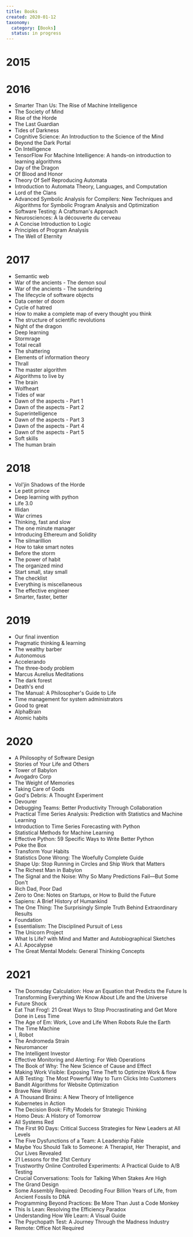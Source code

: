 ```yaml
---
title: Books
created: 2020-01-12
taxonomy:
  category: [Books]
  status: in progress
---
```


# 2015

# 2016
* Smarter Than Us: The Rise of Machine Intelligence
* The Society of Mind
* Rise of the Horde
* The Last Guardian
* Tides of Darkness
* Cognitive Science: An Introduction to the Science of the Mind
* Beyond the Dark Portal
* On Intelligence
* TensorFlow For Machine Intelligence: A hands-on introduction to learning algorithms
* Day of the Dragon
* Of Blood and Honor
* Theory Of Self Reproducing Automata
* Introduction to Automata Theory, Languages, and Computation
* Lord of the Clans
* Advanced Symbolic Analysis for Compilers: New Techniques and Algorithms for Symbolic Program Analysis and Optimization
* Software Testing: A Craftsman's Approach
* Neurosciences: À la découverte du cerveau
* A Concise Introduction to Logic
* Principles of Program Analysis
* The Well of Eternity

# 2017
* Semantic web
* War of the ancients - The demon soul
* War of the ancients - The sundering
* The lifecycle of software objects
* Data center of doom
* Cycle of hatred
* How to make a complete map of every thought you think
* The structure of scientific revolutions
* Night of the dragon
* Deep learning
* Stormrage
* Total recall
* The shattering
* Elements of information theory
* Thrall
* The master algorithm
* Algorithms to live by
* The brain
* Wolfheart
* Tides of war
* Dawn of the aspects - Part 1
* Dawn of the aspects - Part 2
* Superintelligence
* Dawn of the aspects - Part 3
* Dawn of the aspects - Part 4
* Dawn of the aspects - Part 5
* Soft skills
* The human brain

# 2018
* Vol'jin Shadows of the Horde
* Le petit prince
* Deep learning with python
* Life 3.0
* Illidan
* War crimes
* Thinking, fast and slow
* The one minute manager
* Introducing Ethereum and Solidity
* The silmarillion
* How to take smart notes
* Before the storm
* The power of habit
* The organized mind
* Start small, stay small
* The checklist
* Everything is miscellaneous
* The effective engineer
* Smarter, faster, better

# 2019
* Our final invention
* Pragmatic thinking & learning
* The wealthy barber
* Autonomous
* Accelerando
* The three-body problem
* Marcus Aurelius Meditations
* The dark forest
* Death's end
* The Manual: A Philosopher's Guide to Life
* Time management for system administrators
* Good to great
* AlphaBrain
* Atomic habits

# 2020
* A Philosophy of Software Design
* Stories of Your Life and Others
* Tower of Babylon
* Avogadro Corp
* The Weight of Memories
* Taking Care of Gods
* God's Debris: A Thought Experiment
* Devourer
* Debugging Teams: Better Productivity Through Collaboration
* Practical Time Series Analysis: Prediction with Statistics and Machine Learning
* Introduction to Time Series Forecasting with Python
* Statistical Methods for Machine Learning
* Effective Python: 59 Specific Ways to Write Better Python
* Poke the Box
* Transform Your Habits
* Statistics Done Wrong: The Woefully Complete Guide
* Shape Up: Stop Running in Circles and Ship Work that Matters
* The Richest Man in Babylon
* The Signal and the Noise: Why So Many Predictions Fail—But Some Don't
* Rich Dad, Poor Dad
* Zero to One: Notes on Startups, or How to Build the Future
* Sapiens: A Brief History of Humankind
* The One Thing: The Surprisingly Simple Truth Behind Extraordinary Results
* Foundation
* Essentialism: The Disciplined Pursuit of Less
* The Unicorn Project
* What Is Life? with Mind and Matter and Autobiographical Sketches
* A.I. Apocalypse
* The Great Mental Models: General Thinking Concepts

# 2021
* The Doomsday Calculation: How an Equation that Predicts the Future Is Transforming Everything We Know About Life and the Universe
* Future Shock
* Eat That Frog!: 21 Great Ways to Stop Procrastinating and Get More Done in Less Time
* The Age of Em: Work, Love and Life When Robots Rule the Earth
* The Time Machine
* I, Robot
* The Andromeda Strain
* Neuromancer
* The Intelligent Investor
* Effective Monitoring and Alerting: For Web Operations
* The Book of Why: The New Science of Cause and Effect
* Making Work Visible: Exposing Time Theft to Optimize Work & flow
* A/B Testing: The Most Powerful Way to Turn Clicks Into Customers
* Bandit Algorithms for Website Optimization
* Brave New World
* A Thousand Brains: A New Theory of Intelligence
* Kubernetes in Action
* The Decision Book: Fifty Models for Strategic Thinking
* Homo Deus: A History of Tomorrow
* All Systems Red
* The First 90 Days: Critical Success Strategies for New Leaders at All Levels
* The Five Dysfunctions of a Team: A Leadership Fable
* Maybe You Should Talk to Someone: A Therapist, Her Therapist, and Our Lives Revealed
* 21 Lessons for the 21st Century
* Trustworthy Online Controlled Experiments: A Practical Guide to A/B Testing
* Crucial Conversations: Tools for Talking When Stakes Are High
* The Grand Design
* Some Assembly Required: Decoding Four Billion Years of Life, from Ancient Fossils to DNA
* Programming Beyond Practices: Be More Than Just a Code Monkey
* This Is Lean: Resolving the Efficiency Paradox
* Understanding How We Learn: A Visual Guide
* The Psychopath Test: A Journey Through the Madness Industry
* Remote: Office Not Required
